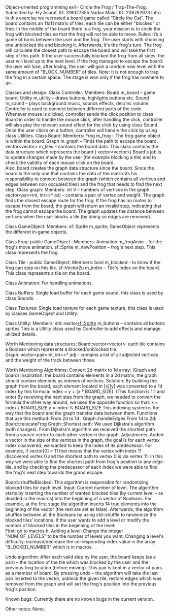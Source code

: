#
Object-oriented programming ex4- Circle the Frog / Trap-The-Frog.
Submitted by:
Ely Asaraf, ID: 319027355 
Nadav Malul, ID: 206762973
Intro
In this exercise we recreated a board game called “Circle the Cat”.
The board contains an 11x11 matrix of tiles, each tile can be either "blocked" or free.
In the middle of the board there is a frog, your mission is to circle the frog with blocked tiles so that the frog will not be able to move. 
Rules:
It’s a game of turns between the user and the frog.
The user starts with choosing one unblocked tile and blocking it.
Afterwards, it's the frog's turn. The frog will calculate the closest path to escape the board and will take the first step of this path.
If the user successfully blocked the frog from all sides: the user will level up to the next level.
If the frog managed to escape the board: the user will lose, after losing, the user will gain a random new level with the same amount of "BLOCK_NUMBER" of tiles.
Note: It is not enough to trap the frog in a certain space. The stage is won only if the frog has nowhere to go.













Classes and design:
Class Controller: 
Members:
Board m_board – game board.
Utility m_utility – draws buttons, highlights buttons etc.
Sound m_sound – plays background music, sounds effects, dec/inc volume. 
Controller is used to connect between different parts of the code. 
Whenever mouse is clicked, controller sends the click position to class Board in order to handle the mouse click, after handling the click, controller will also play the relevant sound effect for the click by using class Sound. 
Once the user clicks on a button, controller will handle the click by using class Utilities.
Class Board:
Members:
Frog m_frog – The frog game object is within the board.
Graph m_graph – Finds the path to escape the board.
vector<vector<Tile>> m_tiles – contains the board data.
This class contains the data structure which represents the board ( vector<vector<Tiles>>)
Board's job is to update changes made by the user (for example blocking a tile) and to check the validity of each mouse click on the board.  
Also, board creates the graph data structure since the board. Since the board is the only one that contains the data of the matrix its his responsibility to connect between the graph (which contains all vertices and edges between non occupied tiles) and the frog that needs to find the next step.
Class graph:
Members:
int V – numbers of vertices in the graph.
vector<pair<int, int>>* adj – contains a pair of vertex and weight.
The graph finds the closest escape route for the frog. 
If the frog has no routes to escape from the board, the graph will return an invalid step, indicating that the frog cannot escape the board. 
The graph updates the distance between vertices when the user blocks a tile (by doing so edges are removed).





Class GameObject:
Members:
sf::Sprite m_sprite;
GameObject represents the different in-game objects.

Class Frog: public GameObject :
Members:
Animation m_frogAnim – for the frog's move animation.
sf::Sprite m_newPosition – frog's next step.
 This class represents the frog.

Class Tile : public GameObject:
Members:
bool m_blocked - to know if the frog can step on this tile.
sf::Vector2u m_index – Tile's index on the board.
This class represents a tile on the board.

Class Animation: 
For handling animations.

Class Buffers:
Single load buffer for each game sound, this class is used by class Sounds.

Class Textures:
Single load texture for each game texture, this class is used by classes GameObject and Utility.

Class Utility:
Members:
std::vector<sf::Sprite> m_buttons – contains all buttons sprites
This is a Utility class used by Controller to add effects and manage utilized details.

 

Worth Mentioning data structures:
Board::vector<vector<Tiles>>: each tile contains a Boolean which represents a blocked/unblocked tile. 
Graph::vector<pair<int, int>>* adj - contains a list of all adjected vertices and the weight of the track between those.

Worth Mentioning Algorithms:
Convert 2d matrix to 1d array: (Graph and board)
Inspiration: the board contains elements in a 2d matrix, the graph should contain elements as indexes of vertices.
Solution: By building the graph from the board, each element located in [x][y] was converted to a 1d index by this formula: index = y + (x * BOARD_SIZE). 
(This function is 1:1 and onto) 
By receiving the next step from the graph, we needed to convert the formula the other way around, we used the opposite function so that:
x = index / BOARD_SIZE
y = index % BOARD_SIZE
This indexing system is the way that the board and the graph transfer data between them.
Functions that use this method:
From 2d to 1d :    Graph::handleEdges
From 1d to 2d:     Board::relocateFrog
Graph::Shortest path:
We used Dijkstra's algorithm (with changes).
From Dijkstra's algorithm we received the shortest path from a source vertex to each other vertex in the graph. 
Adjustments:  Added a vector in the size of the vertices in the graph, the goal is for each vertex index discovered, we wanted to keep the index of its predecessor. 
For example, if vector[0] = 11 that means that the vertex with index 11 discovered vertex 0 and the shortest path to vertex 0 is via vertex 11. 
In this way we were able to find the shortest path from frog's position to any edge-tile, and by checking the predecessor of each index we were able to find the frog's next step towards the grand escape.


Board::shuffleBlocked: 
This algorithm is responsible for randomizing blocked tiles for each level. 
Input: Current number of level.
The algorithm starts by inserting the number of wanted blocked tiles (by current level – as decided in the macros) into the beginning of a vector of Booleans.
For example, at the first stage the algorithm inserts 14 true elements into the beginning of the vector (the rest are set as false). Afterwards, the algorithm shuffles between all the Booleans by using std::shuffle to randomize the blocked tiles’ locations. 
If the user wants to add a level or modify the number of blocked tiles in the beginning of the level:  
First: go to macros.h.
Adding a level:  Change the integer "NUM_OF_LEVELS" to be the number of levels you want.
Changing a level's difficulty:  increase/decrease the co-responding index value in the array "BLOCKED_NUMBER" which is in macros.
 
Undo algorithm: 
After each valid step by the user, the board keeps (as a pair) – the location of the tile which was blocked by the user and the previous frog location (before moving). This pair is kept in a vector of pairs as a member of board.
By pressing undo – the algorithm will take the last pair inserted to the vector, unblock the given tile, restore edges which was removed from the graph and will set the frog's position into the previous frog's position. 

Known bugs:
Currently there are no known bugs in the current version.

Other notes:
None.
